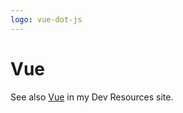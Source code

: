 ```yaml
---
logo: vue-dot-js
---
```

# Vue

See also [Vue](https://michaelcurrin.github.io/dev-resources/resources/javascript/packages/vue/) in my Dev Resources site.
